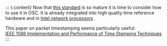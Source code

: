::: {.content}
Now that [this standard](http://ieee1588.nist.gov/PTTI_draft_final.pdf)
is so mature it is time to consider how to use it in OSC. It is already
integrated into high quality time reference hardware and in [Intel
network
processors](http://download.intel.com/design/network/papers/30506801.pdf)
.

This paper on packet timestamping seems particularly useful:\
[IEEE 1588 Implementation and Performance of Time Stamping
Techniques](http://home.zhwin.ch/~wei/IEEE1588/PTP_Timestamping_Methods_Paper.pdf)
:::
